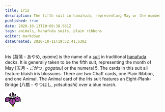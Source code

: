 ```yaml
---
title: Iris
description: The fifth suit in hanafuda, representing May or the number 5
published: true
date: 2020-10-13T10:08:38.581Z
tags: animals, hanafuda suits, plain ribbons
editor: markdown
dateCreated: 2020-10-11T19:52:41.530Z
---
```


Iris [菖蒲 - あやめ, *ayame*] is the name of a [suit](/en/hanafuda/suits) in traditional [hanafuda](/en/hanafuda) decks. It is generally taken to be the fifth suit, representing the month of May [五月	- ごがつ, *gogatsu*] or the numeral 5. The cards in this suit all feature bluish iris blossoms. There are two Chaff cards, one Plain Ribbon, and one Animal. The Animal card of the Iris suit features an Eight-Plank-Bridge [八橋 - やつはし, *yatsuhashi*] over a blue marsh.

![Icon for month 5](/hanafuda/icons/monthicon_5.png)